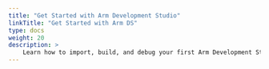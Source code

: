 ```yaml
---
title: "Get Started with Arm Development Studio"
linkTitle: "Get Started with Arm DS"
type: docs
weight: 20
description: >
    Learn how to import, build, and debug your first Arm Development Studio project
---
```

